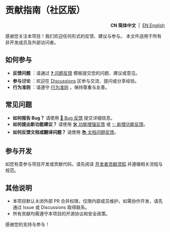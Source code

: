 # 贡献指南（社区版）

<!--suppress HtmlDeprecatedAttribute -->
<p align="right">
  <strong>CN 简体中文</strong> &nbsp;|&nbsp;
  <a href="https://github.com/ArcesTeam/infra-docker/blob/main/.github/lang/en-US/CONTRIBUTING.md" title="English">EN English</a>
</p>

感谢您关注本项目！我们欢迎任何形式的反馈、建议与参与。
本文件适用于所有非开发成员及外部访问者。

## 如何参与

- **反馈问题**
  ：请通过 [❓ 问题反馈](https://github.com/ArcesTeam/infra-docker/issues/new?template=03_Question_Report.yaml)
  模板提交您的问题、建议或意见。
- **参与讨论**
  ：欢迎在 [Discussions](https://github.com/orgs/ArcesTeam/discussions)
  区参与交流、提问或分享经验。
- **行为准则**
  ：请遵守 [行为准则](https://github.com/ArcesTeam/infra-docker/blob/main/.github/lang/zh-CN/CODE_OF_CONDUCT.md)
  ，保持尊重与友善。

## 常见问题

- **如何报告 Bug？**
  请使用 [🐛 Bug 反馈](https://github.com/ArcesTeam/infra-docker/issues/new?template=01_Bug_Report.yaml)
  提交详细信息。
- **如何提出新功能建议？**
  请使用 [🛠️ 功能增强反馈](https://github.com/ArcesTeam/infra-docker/issues/new?template=04_Enhancement_Report.yaml)
  或 [✨ 新增功能反馈](https://github.com/ArcesTeam/infra-docker/issues/new?template=05_Feature_Report.yaml)。
- **如何反馈文档或翻译问题？**
  请使用 [📚️ 文档问题反馈](https://github.com/ArcesTeam/infra-docker/issues/new?template=06_Documentation_Report.yaml)。

## 参与开发

如您有意参与项目开发或贡献代码，请先阅读 [开发者贡献须知](https://github.com/ArcesTeam/infra-docker/blob/main/.github/lang/zh-CN/CONTRIBUTING-DEV.md)
并遵循相关流程与规范。

## 其他说明

- 本项目默认关闭外部 PR 合并权限，仅限内部成员维护。如需协作开发，请先通过 Issue 或
  Discussions 取得联系。
- 所有贡献均需遵守本项目的开源协议和安全政策。

感谢您的支持与参与！
